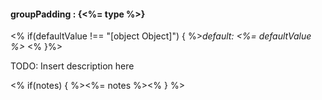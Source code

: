 #### **groupPadding** : {<%= type %>}

<% if(defaultValue !== "[object Object]") { %>*default: <%= defaultValue %>* <% }%>

TODO: Insert description here

<% if(notes) { %><%= notes %><% } %>

